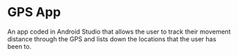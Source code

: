 # GPS App
An app coded in Android Studio that allows the user to track their movement distance through the GPS and lists down the locations that the user has been to.

